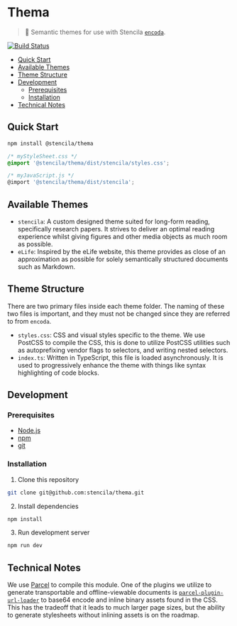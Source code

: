 # Thema

> 🎨 Semantic themes for use with Stencila [`encoda`](https://github.com/stencila/encoda).

[![Build Status](https://travis-ci.org/stencila/thema.svg?branch=master)](https://travis-ci.org/stencila/thema)

- [Quick Start](#quick-start)
- [Available Themes](#available-themes)
- [Theme Structure](#theme-structure)
- [Development](#development)
  - [Prerequisites](#prerequisites)
  - [Installation](#installation)
- [Technical Notes](#technical-notes)

## Quick Start

```sh
npm install @stencila/thema
```

```css
/* myStyleSheet.css */
@import '@stencila/thema/dist/stencila/styles.css';
```

```js
/* myJavaScript.js */
@import '@stencila/thema/dist/stencila';
```

## Available Themes

- `stencila`: A custom designed theme suited for long-form reading,
  specifically research papers. It strives to deliver an optimal reading
  experience whilst giving figures and other media objects as much room as
  possible.
- `eLife`: Inspired by the eLife website, this theme provides as
  close of an approximation as possible for solely semantically structured
  documents such as Markdown.

## Theme Structure

There are two primary files inside each theme folder. The naming of these two
files is important, and they must not be changed since they are referred to
from `encoda`.

- `styles.css`: CSS and visual styles specific to the theme. We use PostCSS
  to compile the CSS, this is done to utilize PostCSS utilities such as
  autoprefixing vendor flags to selectors, and writing nested selectors.
- `index.ts`: Written in TypeScript, this file is loaded asynchronously. It is
  used to progressively enhance the theme with things like syntax highlighting
  of code blocks.

## Development

### Prerequisites

- [Node.js](https://nodejs.org/en/)
- [npm](https://www.npmjs.com)
- [git](https://git-scm.com)

### Installation

1. Clone this repository

```sh
git clone git@github.com:stencila/thema.git
```

2. Install dependencies

```sh
npm install
```

3. Run development server

```sh
npm run dev
```

## Technical Notes

We use [Parcel](https://parceljs.org) to compile this module. One of the
plugins we utilize to generate transportable and offline-viewable documents
is [`parcel-plugin-url-loader`](https://github.com/stencila/parcel-plugin-url-loader)
to base64 encode and inline binary assets found in the CSS. This has the
tradeoff that it leads to much larger page sizes, but the ability to generate
stylesheets without inlining assets is on the roadmap.

